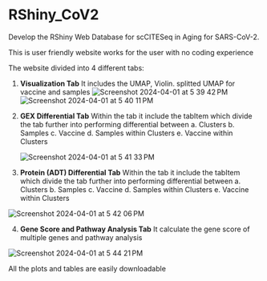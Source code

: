# RShiny_CoV2
Develop the RShiny Web Database for scCITESeq in Aging for SARS-CoV-2.

This is user friendly website works for the user with no coding experience 

The website divided into 4 different tabs:

1. **Visualization Tab** It includes the UMAP, Violin. splitted UMAP for vaccine and samples
   ![Screenshot 2024-04-01 at 5 39 42 PM](https://github.com/Ajaingithub/RShiny_CoV2/assets/37553954/f3d97cb5-ec17-4010-98f3-198f9e850d33)
   ![Screenshot 2024-04-01 at 5 40 11 PM](https://github.com/Ajaingithub/RShiny_CoV2/assets/37553954/ad8cac81-1e4b-47f4-9024-0a0cdb291a50)


3. **GEX Differential Tab** Within the tab it include the tabItem which divide the tab further into performing differential between 
   a. Clusters
   b. Samples
   c. Vaccine
   d. Samples within Clusters
   e. Vaccine within Clusters

   ![Screenshot 2024-04-01 at 5 41 33 PM](https://github.com/Ajaingithub/RShiny_CoV2/assets/37553954/e659635d-2079-43d2-9818-d69a31752e73)

5. **Protein (ADT) Differential Tab** Within the tab it include the tabItem which divide the tab further into performing differential between 
   a. Clusters
   b. Samples
   c. Vaccine
   d. Samples within Clusters
   e. Vaccine within Clusters

![Screenshot 2024-04-01 at 5 42 06 PM](https://github.com/Ajaingithub/RShiny_CoV2/assets/37553954/e413c66f-79ff-458c-968c-4c83921821ee)


4. **Gene Score and Pathway Analysis Tab** It calculate the gene score of multiple genes and pathway analysis

![Screenshot 2024-04-01 at 5 44 21 PM](https://github.com/Ajaingithub/RShiny_CoV2/assets/37553954/06efb81d-a184-48fb-9761-34520fe0930b)


All the plots and tables are easily downloadable 
